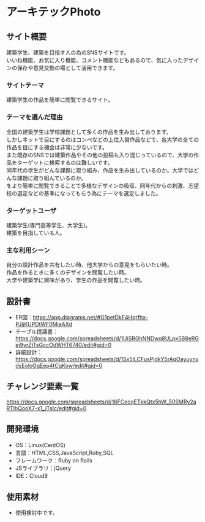 # アーキテックPhoto

## サイト概要
建築学生、建築を目指す人の為のSNSサイトです。<br>
いいね機能、お気に入り機能、コメント機能などもあるので、気に入ったデザインの保存や意見交換の場として活用できます。

### サイトテーマ
建築学生の作品を簡単に閲覧できるサイト。

### テーマを選んだ理由
全国の建築学生は学校課題として多くの作品を生み出しております。<br>
しかしネットで目にするのはコンペなどの上位入賞作品などで、各大学の全ての作品を目にする機会は非常に少ないです。<br>
また既存のSNSでは建築作品やその他の投稿も入り混じっているので、大学の作品をターゲットに検索するのは難しいです。<br>
同年代の学生がどんな課題に取り組み、作品を生み出しているのか。大学ではどんな課題に取り組んでいるのか。<br>
をより簡単に閲覧できることで多様なデザインの吸収、同年代からの刺激、志望校の選定などの基準になってもらう為にテーマを選定しました。

### ターゲットユーザ
建築学生(専門高等学生、大学生)。<br>
建築を目指している人。

### 主な利用シーン
自分の設計作品を共有したい時、他大学からの意見をもらいたい時。<br>
作品を作るときに多くのデザインを閲覧したい時。<br>
大学や建築学に興味があり、学生の作品を閲覧したい時。<br>

## 設計書
- ER図：https://app.diagrams.net/#G1petDkF4Hqrfhx-PJjjKUPDtWF0MiaAXd
- テーブル提議書：https://docs.google.com/spreadsheets/d/1UiSRGhNNDwq8ULpx5B8eRGei9vrZtTsGccOdWHT6740/edit#gid=0
- 詳細設計：https://docs.google.com/spreadsheets/d/1Sx5ILCFusPjdkY5rAqOayuynvdsEoloGgEep4tCgKow/edit#gid=0

## チャレンジ要素一覧
<https://docs.google.com/spreadsheets/d/16FCecqETkkQtx5hW_50SMRy2aRTlhQooX7-x1_jTsIc/edit#gid=0>

## 開発環境
- OS：Linux(CentOS)
- 言語：HTML,CSS,JavaScript,Ruby,SQL
- フレームワーク：Ruby on Rails
- JSライブラリ：jQuery
- IDE：Cloud9

## 使用素材
- 使用検討中です。
